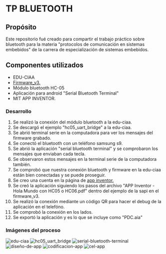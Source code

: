 # TP BLUETOOTH

## Propósito
 
Este repositorio fué creado para compartir el trabajo práctico sobre bluetooth para la materia "protocolos de comunicación en sistemas embebidos" de la carrera de especialización de sistemas embebidos.

## Componentes utilizados

- EDU-CIAA
- [Firmware_v3.](https://github.com/epernia/firmware_v3)
- Módulo bluetooth HC-05
- Aplicación para android "Serial Bluetooth Terminal"
- MIT APP INVENTOR.

### Desarrollo

1. Se realizó la conexión del módulo bluetooth a la edu-ciaa.
2. Se descargó el ejemplo "hc05_uart_bridge" a la edu-ciaa.
3. Se abrió terminal serie en la computadora para ver los mensajes del firmware grabado.
4. Se conectó el bluetooth con un teléfono samsung s9.
5. Se abrió la aplicación "serial bluetooth terminal" y se comprobaron los mensajes que enviaban cada tecla.
6. Se observaron estos mensajes en la terminal serie de la computadora también.
7. Se comprobó que nuestra conexión bluetooth y firmware en la edu-ciaa están bien conectadas y se puede proseguir.
8. Se creo una cuenta en la página de [app inventor.](https://appinventor.mit.edu/)
9. Se creó la aplicación siguiendo los pasos del archivo "APP Inventor - Hola Mundo con HC05 o HC06.pdf" dentro del ejemplo de la sapi en el firmware_v3.
10. Se realizó la conexión mediante un código QR para hacer el debug de la aplicación en el telefóno.
11. Se comprobó la conexión en los lados.
12. Se exportó la aplicación y es lo que se incluye como "PDC.aia"

### Imágenes del proceso

![edu-ciaa](/images/edu-ciaa.jpg)
![hc05_uart_bridge](/images/hc05_uart_bridge.png)
![serial-bluetooth-terminal](/images/serial-bluetooth-terminal.jpg)
![diseño-de-app](/images/diseño-de-app.png)
![codificacion-app](/images/codificacion-app.png)
![cel-app](/images/cel-app.jpg)











